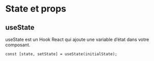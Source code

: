 # State et props

## useState 

useState est un Hook React qui ajoute une variable d’état dans votre composant.

```JS
const [state, setState] = useState(initialState);
```